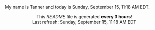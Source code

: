 My name is Tanner and today is Sunday, September 15, 11:18 AM EDT.

<p align="center">This <i>README</i> file is generated <b>every 3 hours</b>!</br>Last refresh: Sunday, September 15, 11:18 AM EDT<br /></p>
